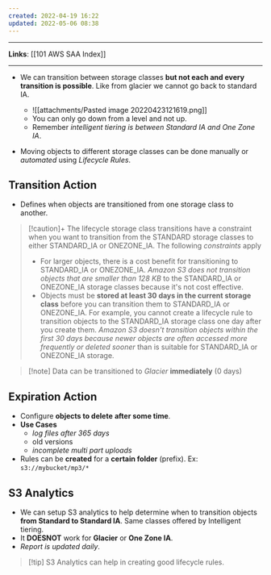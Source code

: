 ```yaml
---
created: 2022-04-19 16:22
updated: 2022-05-06 08:38
---
```

---
**Links**: [[101 AWS SAA Index]]

---
- We can transition between storage classes **but not each and every transition is possible**. Like from glacier we cannot go back to standard IA.
	- ![[attachments/Pasted image 20220423121619.png]]
	- You can only go down from a level and not up.
	- Remember *intelligent tiering is between Standard IA and One Zone IA*.

- Moving objects to different storage classes can be done manually or *automated* using *Lifecycle Rules*.

## Transition Action
- Defines when objects are transitioned from one storage class to another.

> [!caution]+ The lifecycle storage class transitions have a constraint when you want to transition from the STANDARD storage classes to either STANDARD_IA or ONEZONE_IA. The following *constraints* apply
> - For larger objects, there is a cost benefit for transitioning to STANDARD_IA or ONEZONE_IA. *Amazon S3 does not transition objects that are smaller than 128 KB* to the STANDARD_IA or ONEZONE_IA storage classes because it's not cost effective.
> - Objects must be **stored at least 30 days in the current storage class** before you can transition them to STANDARD_IA or ONEZONE_IA. For example, you cannot create a lifecycle rule to transition objects to the STANDARD_IA storage class one day after you create them. *Amazon S3 doesn't transition objects within the first 30 days because newer objects are often accessed more frequently or deleted sooner* than is suitable for STANDARD_IA or ONEZONE_IA storage.

> [!note] Data can be transitioned to *Glacier* **immediately** (0 days)


## Expiration Action
- Configure **objects to delete** **after some time**.
- **Use Cases** 
	- *log files after 365 days* 
	- old versions 
	- *incomplete multi part uploads*
- Rules can be **created** for a **certain folder** (prefix). Ex: `s3://mybucket/mp3/*`

## S3 Analytics
-  We can setup S3 analytics to help determine when to transition objects **from Standard to Standard IA**. Same classes offered by Intelligent tiering.
- It **DOESNOT** work for **Glacier** or **One Zone IA**.
- *Report is updated daily*.

> [!tip] S3 Analytics can help in creating good lifecycle rules.